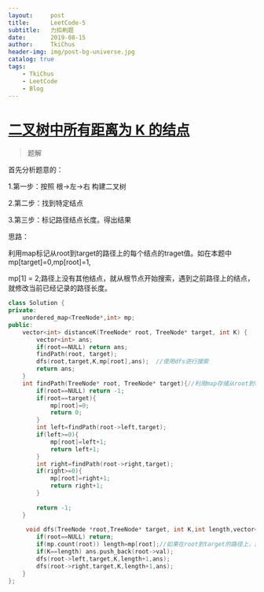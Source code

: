 ```yaml
---
layout:     post
title:      LeetCode-5
subtitle:   力扣刷题
date:       2019-08-15
author:     TkiChus
header-img: img/post-bg-universe.jpg
catalog: true
tags:
    - TkiChus
    - LeetCode
    - Blog
---
```




# [二叉树中所有距离为 K 的结点](https://leetcode-cn.com/problems/all-nodes-distance-k-in-binary-tree/)

> 题解

首先分析题意的：

1.第一步：按照 根->左->右 构建二叉树

2.第二步：找到特定结点

3.第三步：标记路径结点长度。得出结果

思路：

利用map标记从root到target的路径上的每个结点的traget值。如在本题中mp[target]=0,mp[root]=1,

mp[1] = 2;路径上没有其他结点，就从根节点开始搜索，遇到之前路径上的结点，就修改当前已经记录的路径长度。

```c++
class Solution {
private:
    unordered_map<TreeNode*,int> mp;
public:
    vector<int> distanceK(TreeNode* root, TreeNode* target, int K) {
        vector<int> ans;
        if(root==NULL) return ans;
        findPath(root, target);
        dfs(root,target,K,mp[root],ans);  //使用dfs进行搜索
        return ans;
    }
    int findPath(TreeNode* root, TreeNode* target){//利用map存储从root到target的路径长度
        if(root==NULL) return -1;
        if(root==target){
            mp[root]=0;
            return 0;
        }
        int left=findPath(root->left,target);
        if(left>=0){
            mp[root]=left+1;
            return left+1;
        }
        int right=findPath(root->right,target);
        if(right>=0){
            mp[root]=right+1;
            return right+1;
        }
        
        return -1;
    }
    
     void dfs(TreeNode *root,TreeNode* target, int K,int length,vector<int> &ans){
        if(root==NULL) return;
        if(mp.count(root)) length=mp[root];//如果在root到target的路径上，就更换为原来的路径，注意这里不能用mp[root]==0来判断，一来这种操作本身很危险，其次因为mp[target]=0会把target的情况忽略掉..
        if(K==length) ans.push_back(root->val);
        dfs(root->left,target,K,length+1,ans);
        dfs(root->right,target,K,length+1,ans);
    }
};

```




